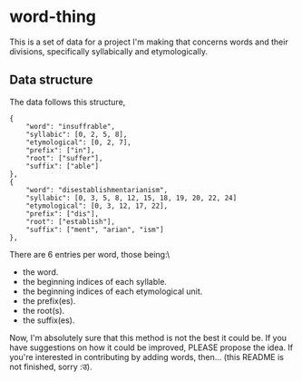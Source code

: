 # word-thing

This is a set of data for a project I'm making that concerns words and their divisions, specifically syllabically and etymologically.

## Data structure
The data follows this structure,
```
{
    "word": "insuffrable",
    "syllabic": [0, 2, 5, 8],
    "etymological": [0, 2, 7],
    "prefix": ["in"],
    "root": ["suffer"],
    "suffix": ["able"]
},
{
    "word": "disestablishmentarianism",
    "syllabic": [0, 3, 5, 8, 12, 15, 18, 19, 20, 22, 24]
    "etymological": [0, 3, 12, 17, 22],
    "prefix": ["dis"],
    "root": ["establish"],
    "suffix": ["ment", "arian", "ism"]
},
```

There are 6 entries per word, those being:\
- the word.
- the beginning indices of each syllable.
- the beginning indices of each etymological unit.
- the prefix(es).
- the root(s).
- the suffix(es).

Now, I'm absolutely sure that this method is not the best it could be. If you have suggestions on how it could be improved, PLEASE propose the idea.
If you're interested in contributing by adding words, then... (this README is not finished, sorry :उ).
